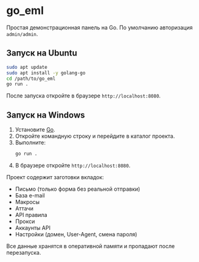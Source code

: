 # go_eml

Простая демонстрационная панель на Go. По умолчанию авторизация `admin/admin`.

## Запуск на Ubuntu
```bash
sudo apt update
sudo apt install -y golang-go
cd /path/to/go_eml
go run .
```
После запуска откройте в браузере `http://localhost:8080`.

## Запуск на Windows
1. Установите [Go](https://go.dev/dl/).
2. Откройте командную строку и перейдите в каталог проекта.
3. Выполните:
    ```cmd
    go run .
    ```
4. В браузере откройте `http://localhost:8080`.

Проект содержит заготовки вкладок:
- Письмо (только форма без реальной отправки)
- База e-mail
- Макросы
- Аттачи
- API правила
- Прокси
- Аккаунты API
- Настройки (домен, User-Agent, смена пароля)

Все данные хранятся в оперативной памяти и пропадают после перезапуска.
